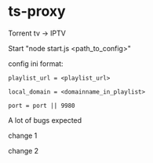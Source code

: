 ts-proxy
========

Torrent tv -> IPTV


Start "node start.js <path_to_config>"

config ini format:

    playlist_url = <playlist_url>

    local_domain = <domainname_in_playlist>

    port = port || 9980



A lot of bugs expected

change 1

change 2